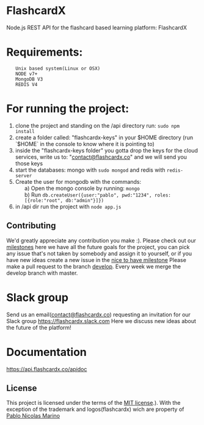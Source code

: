 # FlashcardX
Node.js REST API for the flashcard based learning platform: FlashcardX
# Requirements:
<ul>
    
    Unix based system(Linux or OSX)
    NODE v7+
    MongoDB V3
    REDIS V4 
</ul>


# For running the project:
1) clone the project and standing on the /api directory run: `sudo npm install`
2) create a folder called: "flashcardx-keys" in your $HOME directory (run `$HOME` in the console to know where it is pointing to)
3) inside the "flashcardx-keys folder" you gotta drop the keys for the cloud services, write us to: "contact@flashcardx.co" and we will send you those keys  
4) start the databases: mongo with `sudo mongod` and redis with `redis-server`  
5) Create the user for mongodb with the commands:  
            <ul>
            a) Open the mongo console by running: `mongo`  
            b) Run `db.createUser({user:"pablo", pwd:"1234", roles:[{role:"root", db:"admin"}]})`  
            </ul>
6) in /api dir run the project with `node app.js`

## Contributing

We'd greatly appreciate any contribution you make :).
Please check out our [milestones](https://github.com/flashcardx/api/milestones) here we have all the future goals for the project, you can pick any issue that's not taken by somebody and assign it to yourself, or if you have new ideas create a new issue in the [nice to have milestone](https://github.com/flashcardx/api/milestone/3) 
Please make a pull request to the branch [develop](https://github.com/flashcardx/api/tree/develop). Every week we merge the develop branch with master.

# Slack group
Send us an email(contact@flashcardx.co) requesting an invitation for our Slack group 
https://flashcardx.slack.com
Here we discuss new ideas about the future of the platform!

# Documentation
https://api.flashcardx.co/apidoc

## License

This project is licensed under the terms of the
[MIT license](https://github.com/flashcardx/api/blob/master/LICENSE).). With the exception of the trademark and logos(flashcardx) wich are property of [Pablo Nicolas Marino](https://github.com/pablonm3)
